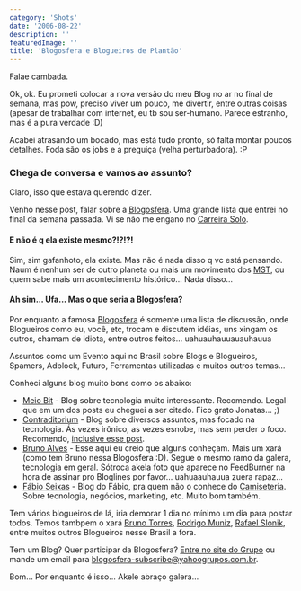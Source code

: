 ```yaml
---
category: 'Shots'
date: '2006-08-22'
description: ''
featuredImage: ''
title: 'Blogosfera e Blogueiros de Plantão'
---
```


Falae cambada.

Ok, ok. Eu prometi colocar a nova versão do meu Blog no ar no final de semana, mas pow, preciso viver um pouco, me divertir, entre outras coisas (apesar de trabalhar com internet, eu tb sou ser-humano. Parece estranho, mas é a pura verdade :D)

Acabei atrasando um bocado, mas está tudo pronto, só falta montar poucos detalhes. Foda são os jobs e a preguiça (velha perturbadora). :P

### Chega de conversa e vamos ao assunto?

Claro, isso que estava querendo dizer.

Venho nesse post, falar sobre a [Blogosfera](http://br.groups.yahoo.com/group/blogosfera/). Uma grande lista que entrei no final da semana passada. Vi se não me engano no [Carreira Solo](http://www.carreirasolo.org/).

#### E não é q ela existe mesmo?!?!?!

Sim, sim gafanhoto, ela existe. Mas não é nada disso q vc está pensando. Naum é nenhum ser de outro planeta ou mais um movimento dos [MST](http://pt.wikipedia.org/wiki/MST), ou quem sabe mais um acontecimento histórico... Nada disso...

#### Ah sim... Ufa... Mas o que seria a Blogosfera?

Por enquanto a famosa [Blogosfera](http://br.groups.yahoo.com/group/blogosfera/) é somente uma lista de discussão, onde Blogueiros como eu, você, etc, trocam e discutem idéias, uns xingam os outros, chamam de idiota, entre outros feitos... uahuauhauuauauhauua

Assuntos como um Evento aqui no Brasil sobre Blogs e Blogueiros, Spamers, Adblock, Futuro, Ferramentas utilizadas e muitos outros temas...

Conheci alguns blog muito bons como os abaixo:

- [Meio Bit](http://meiobit.com/) - Blog sobre tecnologia muito interessante. Recomendo. Legal que em um dos posts eu cheguei a ser citado. Fico grato Jonatas... ;)
- [Contraditorium](http://www.contraditorium.com/) - Blog sobre diversos assuntos, mas focado na tecnologia. Ás vezes irônico, as vezes esnobe, mas sem perder o foco. Recomendo, [inclusive esse post](http://www.contraditorium.com/2006/07/20/a-panela-existe-mas-a-tampa-esta-aberta/).
- [Bruno Alves](http://www.brunoalves.eti.br/) - Esse aqui eu creio que alguns conheçam. Mais um xará (como tem Bruno nessa Blogosfera :D). Segue o mesmo ramo da galera, tecnologia em geral. Sótroca akela foto que aparece no FeedBurner na hora de assinar pro Bloglines por favor... uahuaauhauua zuera rapaz...
- [Fábio Seixas](http://blog.fabioseixas.com.br/) - Blog do Fábio, pra quem não o conhece do [Camiseteria](http://www.camiseteria.com/). Sobre tecnologia, negócios, marketing, etc. Muito bom também.

Tem vários blogueiros de lá, iria demorar 1 dia no mínimo um dia para postar todos. Temos tambpem o xará [Bruno Torres](http://brunotorres.net/), [Rodrigo Muniz](http://rodrigomuniz.com/), [Rafael Slonik](http://www.novo-mundo.org/log/), entre muitos outros Blogueiros nesse Brasil a fora.

Tem um Blog? Quer participar da Blogosfera? [Entre no site do Grupo](http://br.groups.yahoo.com/group/blogosfera/) ou mande um email para [blogosfera-subscribe@yahoogrupos.com.br](mailto:blogosfera-subscribe@yahoogrupos.com.br).

Bom... Por enquanto é isso... Akele abraço galera...
